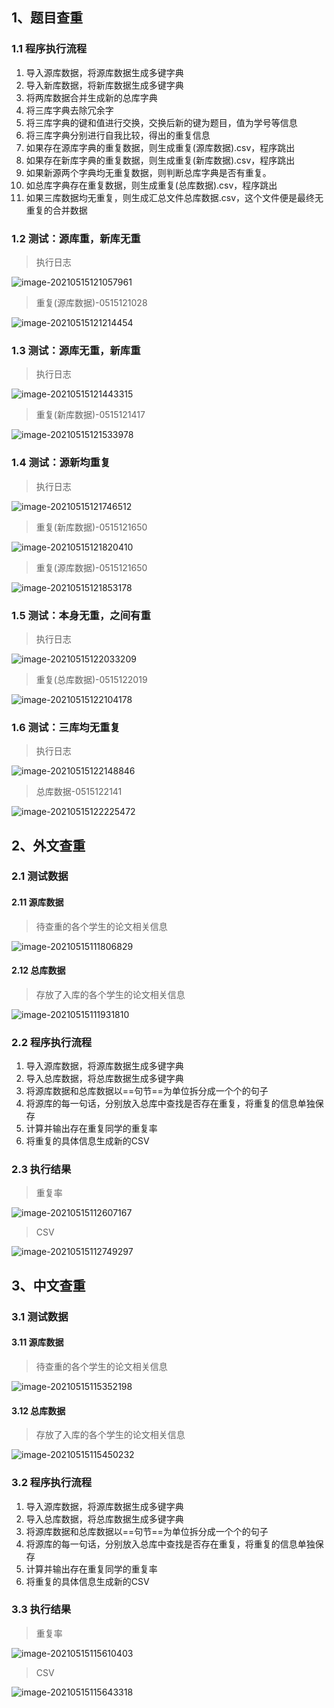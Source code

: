 ## 1、题目查重

### 1.1 程序执行流程

1. 导入源库数据，将源库数据生成多键字典
2. 导入新库数据，将新库数据生成多键字典
3. 将两库数据合并生成新的总库字典
4. 将三库字典去除冗余字
5. 将三库字典的键和值进行交换，交换后新的键为题目，值为学号等信息
6. 将三库字典分别进行自我比较，得出的重复信息
7. 如果存在源库字典的重复数据，则生成重复(源库数据).csv，程序跳出
8. 如果存在新库字典的重复数据，则生成重复(新库数据).csv，程序跳出
9. 如果新源两个字典均无重复数据，则判断总库字典是否有重复。
10. 如总库字典存在重复数据，则生成重复(总库数据).csv，程序跳出
11. 如果三库数据均无重复，则生成汇总文件总库数据.csv，这个文件便是最终无重复的合并数据

### 1.2 测试：源库重，新库无重

> 执行日志

![image-20210515121057961](查重作业.assets/image-20210515121057961.png)

> 重复(源库数据)-0515121028

![image-20210515121214454](查重作业.assets/image-20210515121214454.png)

### 1.3 测试：源库无重，新库重

> 执行日志

![image-20210515121443315](查重作业.assets/image-20210515121443315.png)

> 重复(新库数据)-0515121417

![image-20210515121533978](查重作业.assets/image-20210515121533978.png)

### 1.4 测试：源新均重复

> 执行日志

![image-20210515121746512](查重作业.assets/image-20210515121746512.png)

> 重复(新库数据)-0515121650

![image-20210515121820410](查重作业.assets/image-20210515121820410.png)

> 重复(源库数据)-0515121650

![image-20210515121853178](查重作业.assets/image-20210515121853178.png)

### 1.5 测试：本身无重，之间有重

> 执行日志

![image-20210515122033209](查重作业.assets/image-20210515122033209.png)

> 重复(总库数据)-0515122019

![image-20210515122104178](查重作业.assets/image-20210515122104178.png)

### 1.6 测试：三库均无重复

> 执行日志

![image-20210515122148846](查重作业.assets/image-20210515122148846.png)

> 总库数据-0515122141

![image-20210515122225472](查重作业.assets/image-20210515122225472.png)


## 2、外文查重

### 2.1 测试数据

#### 2.11 源库数据

> 待查重的各个学生的论文相关信息

![image-20210515111806829](查重作业.assets/image-20210515111806829.png)

#### 2.12 总库数据 

> 存放了入库的各个学生的论文相关信息

![image-20210515111931810](查重作业.assets/image-20210515111931810.png)

### 2.2 程序执行流程

1. 导入源库数据，将源库数据生成多键字典
2. 导入总库数据，将总库数据生成多键字典
3. 将源库数据和总库数据以==句节==为单位拆分成一个个的句子
4. 将源库的每一句话，分别放入总库中查找是否存在重复，将重复的信息单独保存
5. 计算并输出存在重复同学的重复率
6. 将重复的具体信息生成新的CSV

### 2.3 执行结果

> 重复率

![image-20210515112607167](查重作业.assets/image-20210515112607167.png)

> CSV

![image-20210515112749297](查重作业.assets/image-20210515112749297.png)

## 3、中文查重

### 3.1 测试数据

#### 3.11 源库数据

> 待查重的各个学生的论文相关信息

![image-20210515115352198](查重作业.assets/image-20210515115352198.png)

#### 3.12 总库数据

> 存放了入库的各个学生的论文相关信息

![image-20210515115450232](查重作业.assets/image-20210515115450232.png)

### 3.2 程序执行流程

1. 导入源库数据，将源库数据生成多键字典
2. 导入总库数据，将总库数据生成多键字典
3. 将源库数据和总库数据以==句节==为单位拆分成一个个的句子
4. 将源库的每一句话，分别放入总库中查找是否存在重复，将重复的信息单独保存
5. 计算并输出存在重复同学的重复率
6. 将重复的具体信息生成新的CSV

### 3.3 执行结果

> 重复率

![image-20210515115610403](查重作业.assets/image-20210515115610403.png)

> CSV

![image-20210515115643318](查重作业.assets/image-20210515115643318.png)







